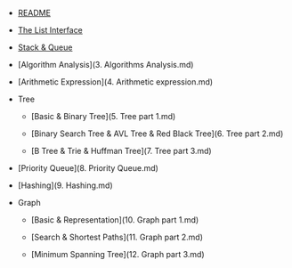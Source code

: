 - [README](README.md)

- [The List Interface](1.%20the%20List%20interface.md)


- [Stack & Queue](2.%20Stack%20&%20Queue.md)


- [Algorithm Analysis](3. Algorithms Analysis.md)


- [Arithmetic Expression](4. Arithmetic expression.md)


- Tree

	- [Basic & Binary Tree](5. Tree part 1.md)

	- [Binary Search Tree & AVL Tree & Red Black Tree](6. Tree part 2.md)

	- [B Tree & Trie & Huffman Tree](7. Tree part 3.md)


- [Priority Queue](8. Priority Queue.md)


- [Hashing](9. Hashing.md)


- Graph

	- [Basic & Representation](10. Graph part 1.md)

	- [Search & Shortest Paths](11. Graph part 2.md)

	- [Minimum Spanning Tree](12. Graph part 3.md)
